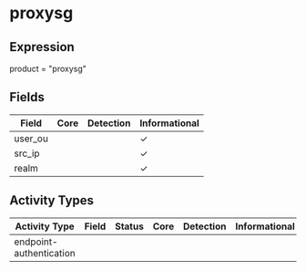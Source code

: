 proxysg
=======

Expression
----------

product = "proxysg"

Fields
------

| Field   | Core | Detection | Informational |
| ------- | ---- | --------- | ------------- |
| user_ou |      |           | &#10003;      |
| src_ip  |      |           | &#10003;      |
| realm   |      |           | &#10003;      |

Activity Types
--------------

| Activity Type           | Field | Status | Core | Detection | Informational |
| ----------------------- | ----- | ------ | ---- | --------- | ------------- |
| endpoint-authentication |       |        |      |           |               |

